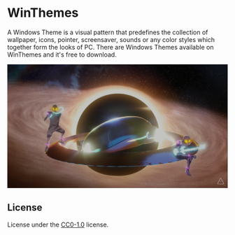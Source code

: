 # WinThemes

A Windows Theme is a visual pattern that predefines the collection of wallpaper, icons, pointer, screensaver, sounds or any color styles which together form the looks of PC.
There are Windows Themes available on WinThemes and it's free to download.

![Preview](AREA21/src/10_All-I-Need.png)

## License

License under the [CC0-1.0](LICENSE) license.
